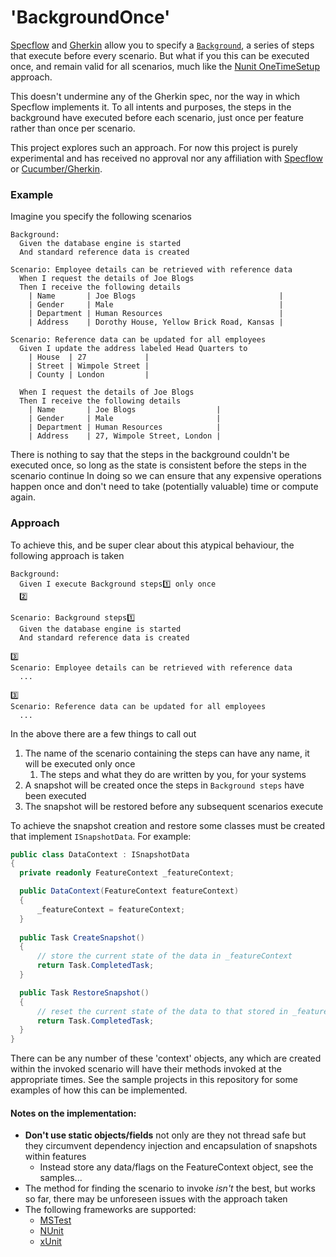 # 'BackgroundOnce'

[Specflow](https://specflow.org/) and [Gherkin](https://cucumber.io/docs/gherkin/) allow you to specify a [`Background`](https://cucumber.io/docs/gherkin/reference/#background), a series of steps that execute before every scenario.
But what if you this can be executed once, and remain valid for all scenarios, much like the [Nunit OneTimeSetup](https://docs.nunit.org/articles/nunit/writing-tests/attributes/onetimesetup.html) approach.

This doesn't undermine any of the Gherkin spec, nor the way in which Specflow implements it. To all intents and purposes, the steps in the background have executed before each scenario, just once per feature rather than once per scenario.

This project explores such an approach. For now this project is purely experimental and has received no approval nor any affiliation with [Specflow](https://specflow.org/) or [Cucumber/Gherkin](https://cucumber.io/).

### Example
Imagine you specify the following scenarios

```gherkin
Background:
  Given the database engine is started
  And standard reference data is created

Scenario: Employee details can be retrieved with reference data
  When I request the details of Joe Blogs
  Then I receive the following details
    | Name       | Joe Blogs                                |
    | Gender     | Male                                     |
    | Department | Human Resources                          |
    | Address    | Dorothy House, Yellow Brick Road, Kansas |

Scenario: Reference data can be updated for all employees
  Given I update the address labeled Head Quarters to
    | House  | 27             |
    | Street | Wimpole Street |
    | County | London         |
 
  When I request the details of Joe Blogs
  Then I receive the following details
    | Name       | Joe Blogs                  |
    | Gender     | Male                       |
    | Department | Human Resources            |
    | Address    | 27, Wimpole Street, London |

```

There is nothing to say that the steps in the background couldn't be executed once, so long as the state is consistent before the steps in the scenario continue
In doing so we can ensure that any expensive operations happen once and don't need to take (potentially valuable) time or compute again.

### Approach

To achieve this, and be super clear about this atypical behaviour, the following approach is taken

```gherkin
Background:
  Given I execute Background steps1️⃣ only once
  2️⃣

Scenario: Background steps1️⃣
  Given the database engine is started
  And standard reference data is created
  
3️⃣
Scenario: Employee details can be retrieved with reference data
  ...

3️⃣
Scenario: Reference data can be updated for all employees
  ...
```

In the above there are a few things to call out
1. The name of the scenario containing the steps can have any name, it will be executed only once
   1. The steps and what they do are written by you, for your systems
2. A snapshot will be created once the steps in `Background steps` have been executed
3. The snapshot will be restored before any subsequent scenarios execute

To achieve the snapshot creation and restore some classes must be created that implement `ISnapshotData`.
For example:

```csharp
public class DataContext : ISnapshotData
{
  private readonly FeatureContext _featureContext;

  public DataContext(FeatureContext featureContext)
  {
      _featureContext = featureContext;
  }
  
  public Task CreateSnapshot()
  {
      // store the current state of the data in _featureContext
      return Task.CompletedTask;
  }

  public Task RestoreSnapshot()
  {
      // reset the current state of the data to that stored in _featureContext
      return Task.CompletedTask;
  }
}
```
There can be any number of these 'context' objects, any which are created within the invoked scenario will have their methods invoked at the appropriate times.
See the sample projects in this repository for some examples of how this can be implemented.

#### Notes on the implementation:
- **Don't use static objects/fields** not only are they not thread safe but they circumvent dependency injection and encapsulation of snapshots within features
   - Instead store any data/flags on the FeatureContext object, see the samples... 
- The method for finding the scenario to invoke _isn't_ the best, but works so far, there may be unforeseen issues with the approach taken
- The following frameworks are supported:
  - [MSTest](https://docs.specflow.org/projects/specflow/en/latest/Integrations/MsTest.html)
  - [NUnit](https://docs.specflow.org/projects/specflow/en/latest/Integrations/NUnit.html)
  - [xUnit](https://docs.specflow.org/projects/specflow/en/latest/Integrations/xUnit.html) 